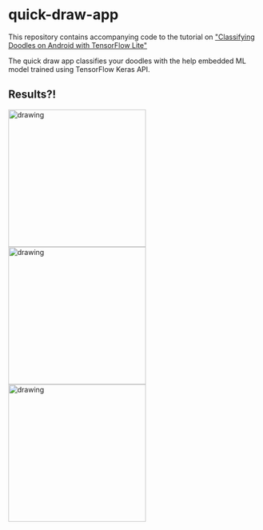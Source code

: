 # quick-draw-app

This repository contains accompanying code to the tutorial on ["Classifying Doodles on Android with TensorFlow Lite"](https://proandroiddev.com/classifying-doodles-on-android-with-tensorflow-lite-be0afcf94450)

The quick draw app classifies your doodles with the help embedded ML model trained using TensorFlow Keras API. 

## Results?!


<img src="art/axe.jpeg" alt="drawing" width="275"/> <img src="art/face.jpeg" alt="drawing" width="275"/> <img src="art/racket.jpeg" alt="drawing" width="275"/>


